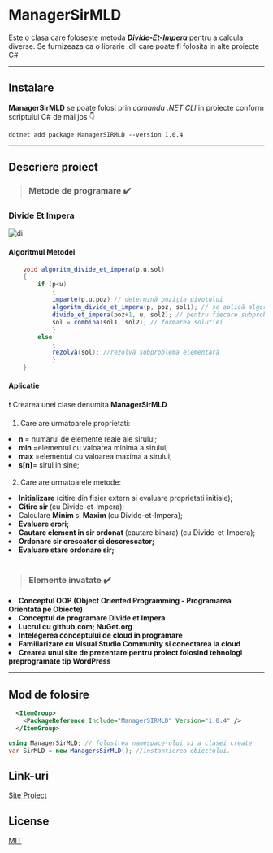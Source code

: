 # ManagerSirMLD

  Este o clasa care foloseste metoda ***Divide-Et-Impera*** pentru a calcula diverse. Se furnizeaza ca o librarie .dll care poate fi folosita in alte proiecte C#
  
  <hr>

## Instalare

__ManagerSirMLD__ se poate folosi prin *comanda .NET CLI* in proiecte conform scriptului C# de mai jos :point_down:
                           
  ```.NET CLI
  dotnet add package ManagerSIRMLD --version 1.0.4
  ```
-----------------------------------------------------------------------------------------------
## Descriere proiect
 
 > ### Metode de programare  :heavy_check_mark:

  ### Divide Et Impera <br>
  ![di](http://veng.ro/managersirmld/wp-content/uploads/sites/2/2020/12/divide.jpg "Divide Et Impera")<br>

  #### Algoritmul Metodei

```C#
    void algoritm_divide_et_impera(p,u,sol)
    {
        if (p<u) 
            {
            imparte(p,u,poz) // determină poziţia pivotului
            algoritm_divide_et_impera(p, poz, sol1); // se aplică algoritmul
            divide_et_impera(poz+1, u, sol2); // pentru fiecare subproblemă
            sol = combina(sol1, sol2); // formarea solutiei
            }
        else
            {
            rezolvă(sol); //rezolvă subproblema elementară
            }
    }
```

  #### Aplicatie

:exclamation: Crearea unei clase denumita __ManagerSirMLD__ <br>
  1. Care are urmatoarele proprietati: <br>

   
<li> <b> n </b> = numarul de elemente reale ale sirului; 
<li> <b> min </b> =elementul cu valoarea minima a sirului; 
<li> <b style> max </b> =elementul cu valoarea maxima a sirului; 
<li> <b> s[n]</b>= sirul in sine; <br> <br>
  
   2. Care are urmatoarele metode:<br>
   
  <li> <b> Initializare </b> (citire din fisier extern si evaluare proprietati initiale); <br>
  <li> <b> Citire sir </b> (cu Divide-et-Impera); <br>
  <li>  Calculare <b> Minim </b> si <b> Maxim </b> (cu Divide-et-Impera); <br>
  <li> <b> Evaluare erori; </b> <br>
  <li> <b> Cautare element in sir ordonat </b> (cautare binara) (cu Divide-et-Impera); <br> 
  <li> <b>  Ordonare sir crescator si descrescator; </b> <br>
  <li> <b>  Evaluare stare ordonare sir; </b>
    <br> <br>
    
 > ### Elemente invatate  :heavy_check_mark: <br>
 
   <li> <b> Conceptul OOP (Object Oriented Programming - Programarea Orientata pe Obiecte)</b> <br>
   <li> <b> Conceptul de programare Divide et Impera</b><br>
   <li> <b> Lucrul cu github.com; NuGet.org </b>
   <li> <b> Intelegerea conceptului de cloud in programare </b>
   <li> <b> Familiarizare cu Visual Studio Community si conectarea la cloud </b>
   <li> <b> Crearea unui site de prezentare pentru proiect folosind tehnologi preprogramate tip WordPress </b>
     

<hr>

## Mod de folosire

```XML
  <ItemGroup>
    <PackageReference Include="ManagerSIRMLD" Version="1.0.4" />
  </ItemGroup>
```

```C#
using ManagerSirMLD; // folosirea namespace-ului si a clasei create
var SirMLD = new ManagersSirMLD(); //instantierea obiectului.
```

## Link-uri
[Site Proiect](http://veng.ro/managersirmld/)

## License
[MIT](https://choosealicense.com/licenses/mit/)
